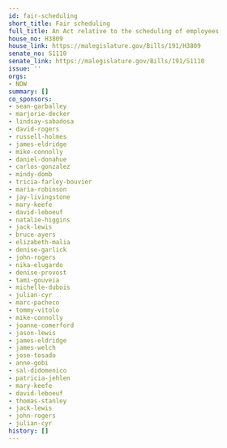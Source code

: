 ```yaml
---
id: fair-scheduling
short_title: Fair scheduling
full_title: An Act relative to the scheduling of employees
house_no: H3809
house_link: https://malegislature.gov/Bills/191/H3809
senate_no: S1110
senate_link: https://malegislature.gov/Bills/191/S1110
issue: ''
orgs:
- NOW
summary: []
co_sponsors:
- sean-garballey
- marjorie-decker
- lindsay-sabadosa
- david-rogers
- russell-holmes
- james-eldridge
- mike-connolly
- daniel-donahue
- carlos-gonzalez
- mindy-domb
- tricia-farley-bouvier
- maria-robinson
- jay-livingstone
- mary-keefe
- david-leboeuf
- natalie-higgins
- jack-lewis
- bruce-ayers
- elizabeth-malia
- denise-garlick
- john-rogers
- nika-elugardo
- denise-provost
- tami-gouveia
- michelle-dubois
- julian-cyr
- marc-pacheco
- tommy-vitolo
- mike-connolly
- joanne-comerford
- jason-lewis
- james-eldridge
- james-welch
- jose-tosado
- anne-gobi
- sal-didomenico
- patricia-jehlen
- mary-keefe
- david-leboeuf
- thomas-stanley
- jack-lewis
- john-rogers
- julian-cyr
history: []
---
```

